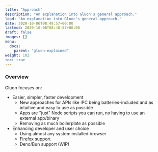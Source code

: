 ```yaml
---
title: "Approach"
description: "An explanation into Gluon's general approach."
lead: "An explanation into Gluon's general approach."
date: 2020-10-06T08:48:57+00:00
lastmod: 2020-10-06T08:48:57+00:00
draft: false
images: []
menu:
  docs:
    parent: "gluon-explained"
weight: 102
toc: true
---
```


### Overview

Gluon focuses on:
- Easier, simpler, faster development
  - New approaches for APIs like IPC being batteries-included and as intuitive and easy to use as possible
  - Apps are "just" Node scripts you can run, no having to use an external app/binary
  - Removing as much boilerplate as possible
- Enhancing developer and user choice
  - Using almost any system installed browser
  - Firefox support
  - Deno/Bun support (WIP)


<!--
### General API Structure

**Instead** of using functions to get and set like:

```js
// Gluon does not do this
await Window.page.getTitle(); // Get current page title
Window.page.setTitle('new title'); // Set page title
```

Gluon generally uses getters and setters (or `Proxy`s) where possible, as, in our opinion, it makes code simpler and generally cleaner:

```js
// Gluon does this
await Window.page.title; // Get current page title
Window.page.title = 'new title'; // Set page title
```

Whilst this may be confusing for some to begin with, we believe this unique approach benefits developers in the end. There are also often alternative functions as well in some APIs where it may be more confusing, although not actively encouraged.
-->
